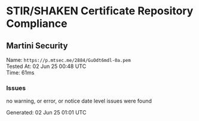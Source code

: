 # STIR/SHAKEN Certificate Repository Compliance

## Martini Security

Name: `https://p.mtsec.me/2884/GuOdt6mdl-0a.pem`\
Tested At: 02 Jun 25 00:48 UTC\
Time: 61ms

### Issues

no warning, or error, or notice date level issues were found

Generated: 02 Jun 25 01:01 UTC